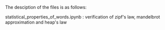 The desciption of the files is as follows:

statistical_properties_of_words.ipynb : verification of zipf's law, mandelbrot approximation and heap's law
